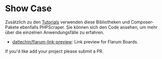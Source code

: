 # Show Case

Zusätzlich zu den [Tutorials](/de/misc/tutorials.html) verwenden diese Bibliotheken und Composer-Pakete ebenfalls PHPScraper. Sie können sich den Code ansehen, um mehr über die einzelnen Anwendungsfälle zu erfahren.

- [datlechin/flarum-link-preview](https://github.com/datlechin/flarum-link-preview): Link preview for Flarum Boards.

If you'd like add your project please submit a PR.
